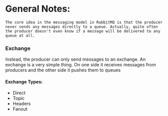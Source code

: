 # General Notes:

`The core idea in the messaging model in RabbitMQ is that the producer never sends any messages directly to a queue. Actually, quite often the producer doesn't even know if a message will be delivered to any queue at all.`

### Exchange
Instead, the producer can only send messages to an exchange. An exchange is a very simple thing. On one side it receives messages from producers and the other side it pushes them to queues

#### Exchange Types:
-   Direct
-   Topic
-   Headers
-   Fanout



